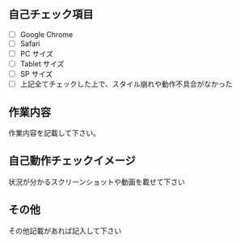 ## 自己チェック項目

- [ ] Google Chrome
- [ ] Safari
- [ ] PC サイズ
- [ ] Tablet サイズ
- [ ] SP サイズ
- [ ] 上記全てチェックした上で、スタイル崩れや動作不具合がなかった

## 作業内容

作業内容を記載して下さい。

## 自己動作チェックイメージ

状況が分かるスクリーンショットや動画を載せて下さい

## その他

その他記載があれば記入して下さい
